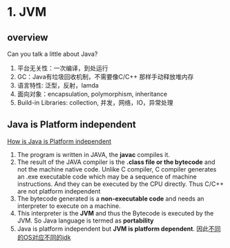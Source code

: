 # 1. JVM
## overview
Can you talk a little about Java?
1. 平台无关性：一次编译，到处运行
2. GC：Java有垃圾回收机制，不需要像C/C++ 那样手动释放堆内存
3. 语言特性: 泛型，反射，lamda
4. 面向对象：encapsulation, polymorphism, inheritance 
5. Build-in Libraries: collection, 并发，网络，IO，异常处理

## Java is Platform independent  
[How is Java is Platform independent](https://www.geeksforgeeks.org/java-platform-independent/)
1. The program is written in JAVA, the **javac** compiles it.  
2. The result of the JAVA compiler is the **.class file or the bytecode** and not the machine native code. Unlike C compiler, C compiler generates an .exe executable code which may be a sequence of machine instructions. And they can be executed by the CPU directly. Thus C/C++ are not platform independent 
3. The bytecode generated is a **non-executable code** and needs an interpreter to execute on a machine. 
4. This interpreter is the **JVM** and thus the Bytecode is executed by the JVM. So Java language is termed as **portability**
5. Java is platform independent but **JVM is platform dependent**. 因此[不同的OS对应不同的jdk](https://www.oracle.com/technetwork/java/javase/downloads/jdk8-downloads-2133151.html) 

